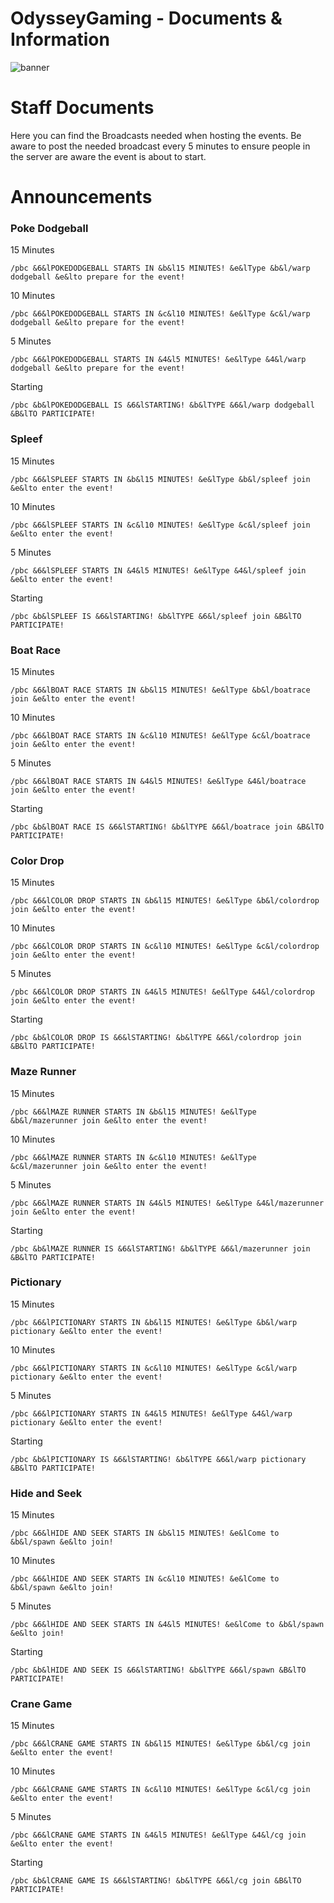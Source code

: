 # OdysseyGaming - Documents & Information 
![banner](https://media.discordapp.net/attachments/296281857232732161/923335879672594442/unknown.png)
# Staff Documents 

Here you can find the Broadcasts needed when hosting the events. Be aware to post the needed broadcast every 5 minutes to ensure people in the server are aware the event is about to start. 


# Announcements

### Poke Dodgeball

15 Minutes 
```
/pbc &6&lPOKEDODGEBALL STARTS IN &b&l15 MINUTES! &e&lType &b&l/warp dodgeball &e&lto prepare for the event!
```
10 Minutes
```
/pbc &6&lPOKEDODGEBALL STARTS IN &c&l10 MINUTES! &e&lType &c&l/warp dodgeball &e&lto prepare for the event!
```
5 Minutes
```
/pbc &6&lPOKEDODGEBALL STARTS IN &4&l5 MINUTES! &e&lType &4&l/warp dodgeball &e&lto prepare for the event!
```
Starting
```
/pbc &b&lPOKEDODGEBALL IS &6&lSTARTING! &b&lTYPE &6&l/warp dodgeball &B&lTO PARTICIPATE!
```

### Spleef

15 Minutes 
```
/pbc &6&lSPLEEF STARTS IN &b&l15 MINUTES! &e&lType &b&l/spleef join &e&lto enter the event!
```
10 Minutes
```
/pbc &6&lSPLEEF STARTS IN &c&l10 MINUTES! &e&lType &c&l/spleef join &e&lto enter the event!
```
5 Minutes
```
/pbc &6&lSPLEEF STARTS IN &4&l5 MINUTES! &e&lType &4&l/spleef join &e&lto enter the event!
```
Starting
```
/pbc &b&lSPLEEF IS &6&lSTARTING! &b&lTYPE &6&l/spleef join &B&lTO PARTICIPATE!
```

### Boat Race

15 Minutes 
```
/pbc &6&lBOAT RACE STARTS IN &b&l15 MINUTES! &e&lType &b&l/boatrace join &e&lto enter the event!
```
10 Minutes
```
/pbc &6&lBOAT RACE STARTS IN &c&l10 MINUTES! &e&lType &c&l/boatrace join &e&lto enter the event!
```
5 Minutes
```
/pbc &6&lBOAT RACE STARTS IN &4&l5 MINUTES! &e&lType &4&l/boatrace join &e&lto enter the event!
```
Starting
```
/pbc &b&lBOAT RACE IS &6&lSTARTING! &b&lTYPE &6&l/boatrace join &B&lTO PARTICIPATE!
```

### Color Drop

15 Minutes 
```
/pbc &6&lCOLOR DROP STARTS IN &b&l15 MINUTES! &e&lType &b&l/colordrop join &e&lto enter the event!
```
10 Minutes
```
/pbc &6&lCOLOR DROP STARTS IN &c&l10 MINUTES! &e&lType &c&l/colordrop join &e&lto enter the event!
```
5 Minutes
```
/pbc &6&lCOLOR DROP STARTS IN &4&l5 MINUTES! &e&lType &4&l/colordrop join &e&lto enter the event!
```
Starting
```
/pbc &b&lCOLOR DROP IS &6&lSTARTING! &b&lTYPE &6&l/colordrop join &B&lTO PARTICIPATE!
```

### Maze Runner

15 Minutes 
```
/pbc &6&lMAZE RUNNER STARTS IN &b&l15 MINUTES! &e&lType &b&l/mazerunner join &e&lto enter the event!
```
10 Minutes
```
/pbc &6&lMAZE RUNNER STARTS IN &c&l10 MINUTES! &e&lType &c&l/mazerunner join &e&lto enter the event!
```
5 Minutes
```
/pbc &6&lMAZE RUNNER STARTS IN &4&l5 MINUTES! &e&lType &4&l/mazerunner join &e&lto enter the event!
```
Starting
```
/pbc &b&lMAZE RUNNER IS &6&lSTARTING! &b&lTYPE &6&l/mazerunner join &B&lTO PARTICIPATE!
```

### Pictionary

15 Minutes 
```
/pbc &6&lPICTIONARY STARTS IN &b&l15 MINUTES! &e&lType &b&l/warp pictionary &e&lto enter the event!
```
10 Minutes
```
/pbc &6&lPICTIONARY STARTS IN &c&l10 MINUTES! &e&lType &c&l/warp pictionary &e&lto enter the event!
```
5 Minutes
```
/pbc &6&lPICTIONARY STARTS IN &4&l5 MINUTES! &e&lType &4&l/warp pictionary &e&lto enter the event!
```
Starting
```
/pbc &b&lPICTIONARY IS &6&lSTARTING! &b&lTYPE &6&l/warp pictionary &B&lTO PARTICIPATE!
```

### Hide and Seek

15 Minutes 
```
/pbc &6&lHIDE AND SEEK STARTS IN &b&l15 MINUTES! &e&lCome to &b&l/spawn &e&lto join!
```
10 Minutes
```
/pbc &6&lHIDE AND SEEK STARTS IN &c&l10 MINUTES! &e&lCome to &b&l/spawn &e&lto join!
```
5 Minutes
```
/pbc &6&lHIDE AND SEEK STARTS IN &4&l5 MINUTES! &e&lCome to &b&l/spawn &e&lto join!
```
Starting
```
/pbc &b&lHIDE AND SEEK IS &6&lSTARTING! &b&lTYPE &6&l/spawn &B&lTO PARTICIPATE!
```

### Crane Game

15 Minutes 
```
/pbc &6&lCRANE GAME STARTS IN &b&l15 MINUTES! &e&lType &b&l/cg join &e&lto enter the event!
```
10 Minutes
```
/pbc &6&lCRANE GAME STARTS IN &c&l10 MINUTES! &e&lType &c&l/cg join &e&lto enter the event!
```
5 Minutes
```
/pbc &6&lCRANE GAME STARTS IN &4&l5 MINUTES! &e&lType &4&l/cg join &e&lto enter the event!
```
Starting
```
/pbc &b&lCRANE GAME IS &6&lSTARTING! &b&lTYPE &6&l/cg join &B&lTO PARTICIPATE!
```

